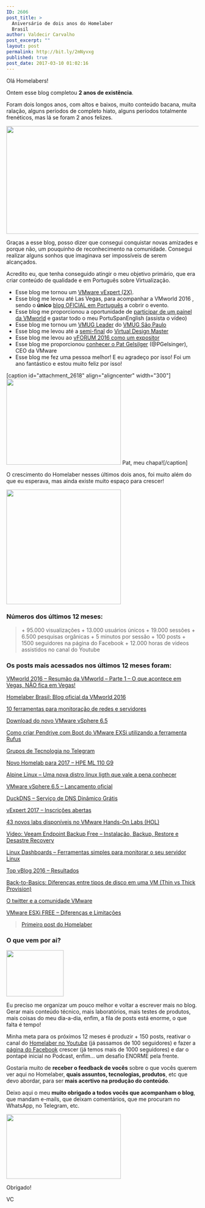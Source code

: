 ```yaml
---
ID: 2606
post_title: >
  Aniversário de dois anos do Homelaber
  Brasil
author: Valdecir Carvalho
post_excerpt: ""
layout: post
permalink: http://bit.ly/2mNyvxg
published: true
post_date: 2017-03-10 01:02:16
---
```

Olá Homelabers!

Ontem esse blog completou <strong>2 anos de existência</strong>.

Foram dois longos anos, com altos e baixos, muito conteúdo bacana, muita ralação, alguns períodos de completo hiato, alguns períodos totalmente frenéticos, mas lá se foram 2 anos felizes.

<img class="aligncenter wp-image-2609 size-full" src="http://homelaber.com.br/site/wp-content/uploads/2017/03/cupcake.jpg" width="644" height="282" />

Graças a esse blog, posso dizer que consegui conquistar novas amizades e porque não, um pouquinho de reconhecimento na comunidade. Consegui realizar alguns sonhos que imaginava ser impossíveis de serem alcançados.

Acredito eu, que tenha conseguido atingir o meu objetivo primário, que era criar conteúdo de qualidade e em Português sobre Virtualização.

<ul>
    <li>Esse blog me tornou um <a href="http://homelaber.com.br/vmware-vexpert-classe-de-2017/" target="_blank">VMware vExpert (2X)</a>.</li>
    <li>Esse blog me levou até Las Vegas, para acompanhar a VMworld 2016 , sendo o<strong> único</strong> <a href="http://homelaber.com.br/homelaber-brasil-blog-oficial-da-vmworld-2016/" target="_blank">blog OFICIAL em Português</a> a cobrir o evento.</li>
    <li>Esse blog me proporcionou a oportunidade de <a href="http://homelaber.com.br/vmworld-2016-apresentacao-vbrownbag-latam-vmug/" target="_blank">participar de um painel da VMworld</a> e gastar todo o meu PortuSpanEnglish (assista o vídeo)</li>
    <li>Esse blog me tornou um <a href="http://homelaber.com.br/vmug-vmware-user-group-grupo-de-usuarios-vmware/" target="_blank">VMUG Leader</a> do <a href="http://vmugsp.com.br" target="_blank">VMUG São Paulo</a></li>
    <li>Esse blog me levou até a <a href="http://homelaber.com.br/vdm-2016-episodio-3-segunda-defesa/" target="_blank">semi-final</a> do <a href="http://homelaber.com.br/virtual-design-master-2016/" target="_blank">Virtual Design Master</a></li>
    <li>Esse blog me levou ao <a href="http://homelaber.com.br/evento-resumo-vforum-brasil-2016-vmug-sao-paulo/" target="_blank">vFORUM 2016 como um expositor</a></li>
    <li>Esse blog me proporcionou <a href="https://twitter.com/homelaber/status/770840581077467136" target="_blank">conhecer o Pat Gelsilger</a> (@PGelsinger), CEO da VMware</li>
    <li>Esse blog me fez uma pessoa melhor! E eu agradeço por isso! Foi um ano fantástico e estou muito feliz por isso!</li>
</ul>

[caption id="attachment_2618" align="aligncenter" width="300"]<img class="wp-image-2618 size-medium" src="http://homelaber.com.br/site/wp-content/uploads/2017/03/valdecirpatgelsinger-vmware-300x225.jpg" width="300" height="225" /> Pat, meu chapa![/caption]

O crescimento do Homelaber nesses últimos dois anos, foi muito além do que eu esperava, mas ainda existe muito espaço para crescer!

<a href="https://blogs.vmware.com/vmworld/socialmedia" target="_blank"><img class="aligncenter wp-image-1822 size-medium" src="http://homelaber.com.br/site/wp-content/uploads/2016/08/vmworld-official-blogger-badge-300x300.png" width="300" height="300" /></a>

<h3>Números dos últimos 12 meses:</h3>

<!--more-->

<blockquote>+ 95.000 visualizações
+ 13.000 usuários únicos
+ 19.000 sessões
+ 6.500 pesquisas orgânicas
+ 5 minutos por sessão
+ 100 posts
+ 1500 seguidores na página do Facebook
+ 12.000 horas de videos assistidos no canal do Youtube</blockquote>

<h3>Os posts mais acessados nos últimos 12 meses foram:</h3>

<a href="http://homelaber.com.br/vmworld-2016-resumao-da-vmworld-parte-1-o-que-acontece-em-vegas-nao-fica-em-vegas/" target="_blank">VMworld 2016 – Resumão da VMworld – Parte 1 – O que acontece em Vegas, NÃO fica em Vegas!</a>

<a href="http://homelaber.com.br/homelaber-brasil-blog-oficial-da-vmworld-2016/" target="_blank">Homelaber Brasil: Blog oficial da VMworld 2016</a>

<a href="http://homelaber.com.br/10-ferramentas-para-monitoracao-de-redes-e-servidores/" target="_blank">10 ferramentas para monitoração de redes e servidores</a>

<a href="http://homelaber.com.br/download-vmware-vsphere-6-5-ga/" target="_blank">Download do novo VMware vSphere 6.5</a>

<a href="http://homelaber.com.br/criando-ubs-boot-vmware-exsi-com-rufus/" target="_blank">Como criar Pendrive com Boot do VMware EXSi utilizando a ferramenta Rufus</a>

<a href="http://homelaber.com.br/grupos-de-tecnologia-no-telegram/" target="_blank">Grupos de Tecnologia no Telegram</a>

<a href="http://homelaber.com.br/novo-homelab-para-2017-hpe-ml-110-g9/" target="_blank">Novo Homelab para 2017 – HPE ML 110 G9</a>

<a href="http://homelaber.com.br/alpine-linux-uma-nova-distro-linux-ligth-que-vale-a-pena-conhecer/" target="_blank">Alpine Linux – Uma nova distro linux ligth que vale a pena conhecer</a>

<a href="http://homelaber.com.br/vmware-vsphere-6-5-lancamento-oficial/" target="_blank">VMware vSphere 6.5 – Lançamento oficial</a>

<a href="http://homelaber.com.br/duckdns-servico-de-dns-dinamico-gratis/" target="_blank">DuckDNS – Serviço de DNS Dinâmico Grátis</a>

<a href="http://homelaber.com.br/vexpert-2017-inscricoes-abertas/" target="_blank">vExpert 2017 – Inscrições abertas</a>

<a href="http://homelaber.com.br/43-novos-labs-disponiveis-no-vmware-hands-on-labs-hol/" target="_blank">43 novos labs disponíveis no VMware Hands-On Labs (HOL)</a>

<a href="http://homelaber.com.br/video-veeam-endpoint-backup-free-instalacao-backup-restore-e-desastre-recovery/" target="_blank">Video: Veeam Endpoint Backup Free – Instalação, Backup, Restore e Desastre Recovery</a>

<a href="http://homelaber.com.br/linux-dashboards-ferramentas-simples-para-monitorar-o-seu-servidor-linux/" target="_blank">Linux Dashboards – Ferramentas simples para monitorar o seu servidor Linux</a>

<a href="http://homelaber.com.br/top-vblog-2016-resultados/" target="_blank">Top vBlog 2016 – Resultados</a>

<a href="http://homelaber.com.br/back-to-basics-diferencas-entre-tipos-de-disco-em-uma-vm-thin-vs-thick-provision/" target="_blank">Back-to-Basics: Diferenças entre tipos de disco em uma VM (Thin vs Thick Provision)</a>

<a href="http://homelaber.com.br/o-twitter-e-a-comunidade-vmware/" target="_blank">O twitter e a comunidade VMware</a>

<a href="http://homelaber.com.br/vmware-esxi-free-diferencas-e-limitacoes/" target="_blank">VMware ESXi FREE – Diferenças e Limitações</a>

<blockquote><a href="http://homelaber.com.br/homelaber-brasil/" target="_blank">Primeiro post do Homelaber</a></blockquote>

<h3>O que vem por ai?</h3>

<img class="aligncenter wp-image-2611 size-thumbnail" src="http://homelaber.com.br/site/wp-content/uploads/2017/03/365Logo-410x332-150x121.jpg" width="150" height="121" />

Eu preciso me organizar um pouco melhor e voltar a escrever mais no blog. Gerar mais conteúdo técnico, mais laboratórios, mais testes de produtos, mais coisas do meu dia-a-dia, enfim, a fila de posts está enorme, o que falta é tempo!

Minha meta para os próximos 12 meses é produzir + 150 posts, reativar o canal do <a href="https://www.youtube.com/homelaberbrasiltv" target="_blank">Homelaber no Youtube</a> (já passamos de 100 seguidores) e fazer a <a href="https://www.facebook.com/homelaber/" target="_blank">página do Facebook</a> crescer (já temos mais de 1000 seguidores) e dar o pontapé inicial no Podcast, enfim... um desafio ENORME pela frente.

Gostaria muito de <strong>receber o feedback de vocês</strong> sobre o que vocês querem ver aqui no Homelaber, <strong>quais assuntos, tecnologias, produtos</strong>, etc que devo abordar, para ser <strong>mais acertivo na produção do conteúdo</strong>.

Deixo aqui o meu <strong>muito obrigado a todos vocês que acompanham o blog</strong>, que mandam e-mails, que deixam comentários, que me procuram no WhatsApp, no Telegram, etc.

<img class="aligncenter size-medium wp-image-2615" src="http://homelaber.com.br/site/wp-content/uploads/2017/03/obrigado-300x169.jpg" alt="" width="300" height="169" />

Obrigado!

VC